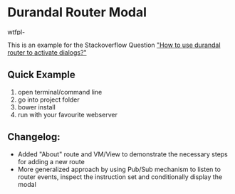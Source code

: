Durandal Router Modal
===========

<a href="http://www.wtfpl.net/download/wtfpl-badge-2/" rel="attachment wp-att-50"><img alt="wtfpl-badge-2" src="http://www.wtfpl.net/wp-content/uploads/2012/12/wtfpl-badge-2.png" width="80" height="15"></a>

This is an example for the Stackoverflow Question
<a href="http://stackoverflow.com/questions/26157912/how-to-use-durandal-router-to-activate-dialogs">"How to use durandal router to activate dialogs?"</a>

Quick Example
-------------

1. open terminal/command line
2. go into project folder
3. bower install
4. run with your favourite webserver

Changelog:
----------
* Added "About" route and VM/View to demonstrate the necessary steps for adding a new route
* More generalized approach by using Pub/Sub mechanism to listen to router events, inspect the instruction set and conditionally display the modal